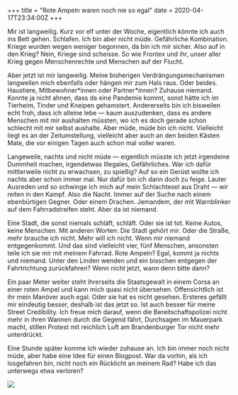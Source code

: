 +++
title = "Rote Ampeln waren noch nie so egal"
date = 2020-04-17T23:34:00Z
+++

Mir ist langweilig. Kurz vor elf unter der Woche, eigentlich könnte ich auch ins Bett gehen. Schlafen. Ich bin aber nicht müde. Gefährliche Kombination. Kriege wurden wegen weniger begonnen, da bin ich mir sicher. Also auf in den Krieg? Nein, Kriege sind scheisse. So wie Frontex und ihr, unser aller Krieg gegen Menschenrechte und Menschen auf der Flucht.

<!-- more -->

Aber jetzt ist mir langweilig. Meine bisherigen Verdrängungsmechanismen langweilen mich ebenfalls oder hängen mir zum Hals raus. Oder beides. Haustiere, Mitbewohner\*innen oder Partner\*innen? Zuhause niemand. Konnte ja nicht ahnen, dass da eine Pandemie kommt, sonst hätte ich im Tierheim, Tinder und Kneipen gehamstert. Andererseits bin ich bisweilen echt froh, dass ich alleine lebe — kaum auszudenken, dass es andere Menschen mit mir aushalten müssten, wo ich es doch gerade schon schlecht mit mir selbst aushalte. Aber müde, müde bin ich nicht. Vielleicht liegt es an der Zeitumstellung, vielleicht aber auch an den beiden Kästen Mate, die vor einigen Tagen auch schon mal voller waren.

Langeweile, nachts und nicht müde — eigentlich müsste ich jetzt irgendeine Dummheit machen, irgendetwas Illegales, Gefährliches. War ich dafür mittlerweile nicht zu erwachsen, zu spießig? Auf so ein Gerüst wollte ich nachts aber schon immer mal. Nur dafür bin ich dann doch zu feige. Lauter Ausreden und so schwinge ich mich auf mein Schlachtesel aus Draht — wir reiten in den Kampf. Also die Nacht. Immer auf der Suche nach einem ebenbürtigen Gegner. Oder einem Drachen. Jemandem, der mit Warnblinker auf dem Fahrradstreifen steht. Aber da ist niemand.

Eine Stadt, die sonst niemals schläft, schläft. Oder sie ist tot. Keine Autos, keine Menschen. Mit anderen Worten: Die Stadt gehört mir. Oder die Straße, mehr brauche ich nicht. Mehr will ich nicht. Wenn mir niemand entgegenkommt. Und das sind vielleicht vier, fünf Menschen, ansonsten teile ich sie mir mit meinem Fahrrad. Rote Ampeln? Egal, kommt ja nichts und niemand. Unter den Linden wenden und ein bisschen entgegen der Fahrtrichtung zurückfahren? Wenn nicht jetzt, wann denn bitte dann?

Ein paar Meter weiter steht ihrerseits die Staatsgewalt in einem Corsa an einer roten Ampel und kann mich quasi nicht übersehen. Offensichtlich ist ihr mein Manöver auch egal. Oder sie hat es nicht gesehen. Ersteres gefällt mir eindeutig besser, deshalb ist das jetzt so. Ist auch besser für meine Street Credibility. Ich freue mich darauf, wenn die Bereitschaftspolizei nicht mehr in ihren Wannen durch die Gegend fährt, Durchsagen im Mauerpark macht, stillen Protest mit reichlich Luft am Brandenburger Tor nicht mehr unterdrückt.

Eine Stunde später komme ich wieder zuhause an. Ich bin immer noch nicht müde, aber habe eine Idee für einen Blogpost. War da vorhin, als ich losgefahren bin, nicht noch ein Rücklicht an meinem Rad? Habe ich das unterwegs etwa verloren?

![](/2020/rote-ampeln-waren-noch-nie-so-egal/egal.gif)